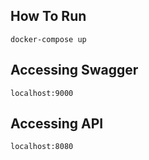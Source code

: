 
## How To Run
```
docker-compose up
```

## Accessing Swagger
```
localhost:9000
```

## Accessing API
```
localhost:8080
```
